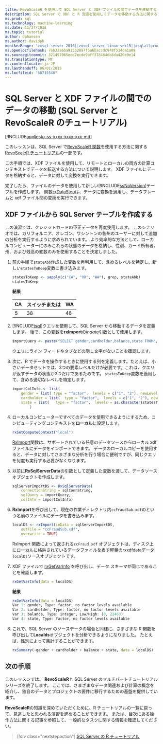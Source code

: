 ```yaml
---
title: RevoScaleR を使用して SQL Server と XDF ファイルの間でデータを移動する
description: SQL Server で XDF と R 言語を使用してデータを移動する方法に関するチュートリアルチュートリアルです。
ms.prod: sql
ms.technology: machine-learning
ms.date: 11/27/2018
ms.topic: tutorial
author: dphansen
ms.author: davidph
monikerRange: '>=sql-server-2016||>=sql-server-linux-ver15||=sqlallproducts-allversions'
ms.openlocfilehash: 7eb32a6ba915328a7f6a6baccdc948f534da1a09
ms.sourcegitcommit: 321497065ecd7ecde9bff378464db8da426e9e14
ms.translationtype: MT
ms.contentlocale: ja-JP
ms.lasthandoff: 08/01/2019
ms.locfileid: "68715548"
---
```

# <a name="move-data-between-sql-server-and-xdf-file-sql-server-and-revoscaler-tutorial"></a>SQL Server と XDF ファイルの間でのデータの移動 (SQL Server と RevoScaleR のチュートリアル)
[!INCLUDE[appliesto-ss-xxxx-xxxx-xxx-md](../../includes/appliesto-ss-xxxx-xxxx-xxx-md.md)]

このレッスンは、SQL Server で[RevoScaleR 関数](https://docs.microsoft.com/machine-learning-server/r-reference/revoscaler/revoscaler)を使用する方法に関する[RevoScaleR チュートリアル](deepdive-data-science-deep-dive-using-the-revoscaler-packages.md)の一部です。

この手順では、XDF ファイルを使用して、リモートとローカルの両方の計算コンテキストでデータを転送する方法について説明します。 XDF ファイルにデータを格納すると、データに対して変換を実行できます。

完了したら、ファイルのデータを使用して新しい[!INCLUDE[ssNoVersion](../../includes/ssnoversion-md.md)]テーブルを作成します。 関数[rxDataStep](https://docs.microsoft.com/machine-learning-server/r-reference/revoscaler/rxdatastep)は、データに変換を適用し、データフレームと xdf ファイル間の変換を実行できます。
  
## <a name="create-a-sql-server-table-from-an-xdf-file"></a>XDF ファイルから SQL Server テーブルを作成する

この演習では、クレジットカードの不正データを再度使用します。 このシナリオでは、カリフォルニア、オレゴン、ワシントンの各州のユーザーに対して追加の分析を実行するように求められています。 より効率的な方法として、ローカルコンピューターにのみこれらの状態のデータを格納し、性別、カード所有者、州、および残高の変数のみを使用することを決定しました。

1. 前の手順で`stateAbb`作成した変数を再利用して、含めるレベルを特定し、新しい`statesToKeep`変数に書き込みます。
  
    ```R
    statesToKeep <- sapply(c("CA", "OR", "WA"), grep, stateAbb)
    statesToKeep
    ```
    **結果**
    
    CA|スイッチまたは|WA
    ----|----|----
    5|38|48
    
2. [!INCLUDE[tsql](../../includes/tsql-md.md)]クエリを使用して、SQL Server から移動するデータを定義します。  後で、この変数を**rxImport**の*indata*引数として使用します。
  
    ```R
    importQuery <- paste("SELECT gender,cardholder,balance,state FROM",  sqlFraudTable,  "WHERE (state = 5 OR state = 38 OR state = 48)")
    ```
  
    クエリにライン フィードやタブなどの隠し文字がないことを確認します。
  
3. 次に、R でデータを操作するときに使用する列を定義します。たとえば、小さいデータセットでは、3つの要素レベルだけが必要です。これは、クエリが返すデータの状態が3つだけであるためです。  `statesToKeep`変数を適用して、含める適切なレベルを特定します。
  
    ```R
    importColInfo <- list(
        gender = list( type = "factor",  levels = c("1", "2"), newLevels = c("Male", "Female")),
        cardholder = list(  type = "factor",  levels = c("1", "2"), newLevels = c("Principal", "Secondary")),
        state = list(   type = "factor",  levels = as.character(statesToKeep), newLevels = names(statesToKeep))
            )
    ```
  
4. ローカルコンピューターですべてのデータを使用できるようにするため、コンピューティングコンテキストを**ローカル**に設定します。
  
    ```R
    rxSetComputeContext("local")
    ```
    
    [RxImport](https://docs.microsoft.com/machine-learning-server/r-reference/revoscaler/rxsqlserverdata)関数は、サポートされている任意のデータソースからローカル xdf ファイルにデータをインポートできます。 データのローカルコピーを使用すると、データに対してさまざまな分析を行う場合に便利ですが、同じクエリを何度も実行する必要がなくなります。

5. 以前に**RxSqlServerData**の引数として定義した変数を渡して、データソースオブジェクトを作成します。
  
    ```R
    sqlServerImportDS <- RxSqlServerData(
        connectionString = sqlConnString,
        sqlQuery = importQuery,
        colInfo = importColInfo)
    ```
  
6. **RxImport**を呼び出して、現在の作業ディレクトリ内`ccFraudSub.xdf`のという名前のファイルにデータを書き込みます。
  
    ```R
    localDS <- rxImport(inData = sqlServerImportDS,
        outFile = "ccFraudSub.xdf",
        overwrite = TRUE)
    ```
  
    RxImport 関数によって返される`ccFraud.xdf` オブジェクトは、ディスク上にローカルに格納されているデータファイルを表す軽量のrxxdfdataデータ`localDs`ソースオブジェクトです。
  
7. XDF ファイルで [rxGetVarInfo](https://docs.microsoft.com/machine-learning-server/r-reference/revoscaler/rxgetvarinfoxdf) を呼び出し、データ スキーマが同じであることを確認します。
  
    ```R
    rxGetVarInfo(data = localDS)
    ```

    **結果**
    
    ```R
    rxGetVarInfo(data = localDS)
    Var 1: gender, Type: factor, no factor levels available
    Var 2: cardholder, Type: factor, no factor levels available
    Var 3: balance, Type: integer, Low/High: (0, 22463)
    Var 4: state, Type: factor, no factor levels available
    ```

8. これで、SQL Server のソースデータの場合と同様に、さまざまな R 関数を呼び出して**Localds**オブジェクトを分析できるようになりました。 たとえば、性別によって集計することができます。
  
    ```R
    rxSummary(~gender + cardholder + balance + state, data = localDS)
    ```

## <a name="next-steps"></a>次の手順

このレッスンでは、 **RevoScaleR**と SQL Server のマルチパートチュートリアルシリーズを終了します。 ここでは、さまざまなデータ関連および計算の概念を紹介し、独自のデータとプロジェクトの要件に移行するための基盤を提供しています。

**RevoScaleR**の知識を深めていただくために、R チュートリアルの一覧に戻って、見逃したと思われる演習を進めることができます。 または、目次にある操作方法に関する記事を参照して、一般的なタスクに関する情報を確認してください。

> [!div class="nextstepaction"]
> [SQL Server の R チュートリアル](sql-server-r-tutorials.md)